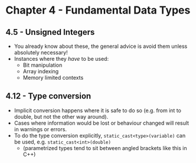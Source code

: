 # Chapter 4 - Fundamental Data Types

## 4.5 - Unsigned Integers

- You already know about these, the general advice is avoid them unless absolutely necessary!
- Instances where they *have* to be used:
  - Bit manipulation
  - Array indexing
  - Memory limited contexts

## 4.12 - Type conversion

- Implicit conversion happens where it is safe to do so (e.g. from int to double, but not the other way around).
- Cases where information would be lost or behaviour changed will result in warnings or errors.
- To do the type conversion explicitly, `static_cast<type>(variable)` can be used, e.g. `static_cast<int>(double)`
  - (parametrized types tend to sit between angled brackets like this in C++)
